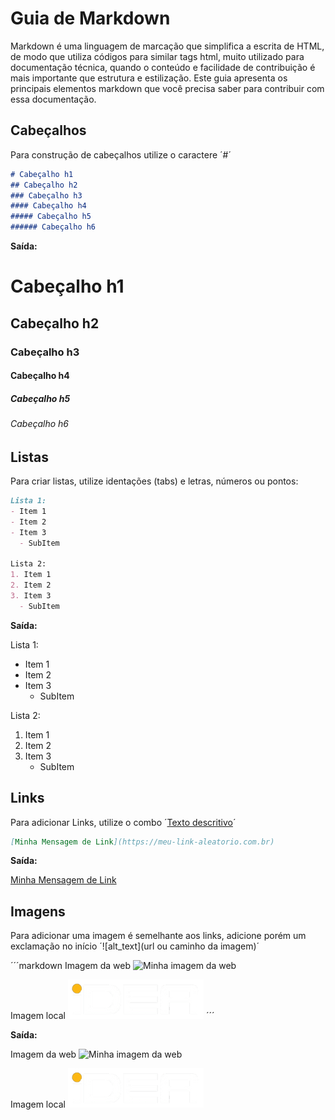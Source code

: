 # Guia de Markdown

Markdown é uma linguagem de marcação que simplifica a escrita de HTML, de modo que utiliza códigos para similar tags html, muito utilizado para documentação técnica, quando o conteúdo e facilidade de contribuição é mais importante que estrutura e estilização. Este guia apresenta os principais elementos markdown que você precisa saber para contribuir com essa documentação.

## Cabeçalhos

Para construção de cabeçalhos utilize o caractere ´#´ 

```markdown
# Cabeçalho h1
## Cabeçalho h2
### Cabeçalho h3
#### Cabeçalho h4
##### Cabeçalho h5
###### Cabeçalho h6
```

**Saída:**

# Cabeçalho h1
## Cabeçalho h2
### Cabeçalho h3
#### Cabeçalho h4
##### Cabeçalho h5
###### Cabeçalho h6

## Listas

Para criar listas, utilize identações (tabs) e letras, números ou pontos:

```markdown
Lista 1:
- Item 1
- Item 2
- Item 3
  - SubItem

Lista 2:
1. Item 1
2. Item 2
3. Item 3
  - SubItem
```

**Saída:**

Lista 1:
- Item 1
- Item 2
- Item 3
  - SubItem

Lista 2:
1. Item 1
2. Item 2
3. Item 3
   - SubItem

## Links

Para adicionar Links, utilize o combo ´[Texto descritivo](url)´

```markdown
[Minha Mensagem de Link](https://meu-link-aleatorio.com.br)
```

**Saída:**

[Minha Mensagem de Link](https://meu-link-aleatorio.com.br)


## Imagens

Para adicionar uma imagem é semelhante aos links, adicione porém um exclamação no início ´![alt_text](url ou caminho da imagem)´

´´´markdown
Imagem da web
![Minha imagem da web](https://avatars.githubusercontent.com/u/151544350?s=48&v=4)

Imagem local
![Minha imagem local](../../docs/assets/logo.png)
´´´

**Saída:**

Imagem da web
![Minha imagem da web](https://avatars.githubusercontent.com/u/151544350?s=48&v=4)

Imagem local
![Minha imagem local](../../docs/assets/logo.png)